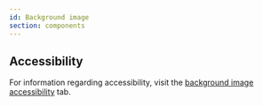 ```yaml
---
id: Background image
section: components
---
```


## Accessibility
For information regarding accessibility, visit the [background image accessibility](/components/background-image/accessibility) tab. 
